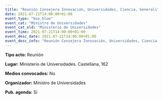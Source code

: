 ---
title: "Reunión Consejera Innovación, Universidades, Ciencia, Generalitat Valenciana"
date: 2021-07-21T14:00:00+01:00
event_type: "box_blue" 
event_cat: "Ministro de Universidades"
event_cat_old: "Ministerio de Universidades"
event_time: 2021-07-21T14:00:00+01:00
event_desc_date: 2021-07-21T14:00:00+01:00
event_desc_info: "Reunión Consejera Innovación, Universidades, Ciencia, Generalitat Valenciana"
---<p class="card-light list_schedule_description"><b>Tipo acto:</b> Reunión
</p><p class="card-light list_schedule_description"><b>Lugar:</b> Ministerio de Universidades. Castellana, 162
</p><p class="card-light list_schedule_description"><b>Medios convocados:</b> No
</p><p class="card-light list_schedule_description"><b>Organizador:</b> Ministro de Universidades </p><p class="card-light list_schedule_description"><b>Pub. agenda:</b> Sí
</p>